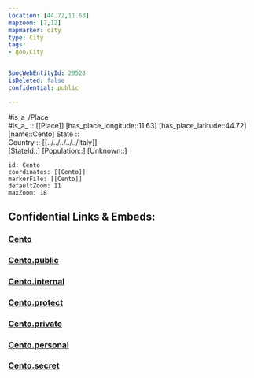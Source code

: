 ```yaml
---
location: [44.72,11.63] 
mapzoom: [7,12] 
mapmarker: city 
type: City
tags:
- geo/City


SpocWebEntityId: 29528
isDeleted: false
confidential: public

---
```

#is_a_/Place  
#is_a_ :: [[Place]] 
[has_place_longitude::11.63] 
[has_place_latitude::44.72] 
[name::Cento] 
State ::  
Country :: [[../../../../../Italy]]  
[StateId::] 
[Population::] 
[Unknown::] 


```leaflet
id: Cento
coordinates: [[Cento]] 
markerFile: [[Cento]] 
defaultZoom: 11 
maxZoom: 18
```


## Confidential Links & Embeds: 

### [Cento](/_Standards/Earth/Continent/Europe/Europe~South/Italy/regions~Italy/Emilia-Romagna/Ferrara.Province/City/Cento.md) 

### [Cento.public](/_public/Earth/Continent/Europe/Europe~South/Italy/regions~Italy/Emilia-Romagna/Ferrara.Province/City/Cento.public.md) 

### [Cento.internal](/_internal/Earth/Continent/Europe/Europe~South/Italy/regions~Italy/Emilia-Romagna/Ferrara.Province/City/Cento.internal.md) 

### [Cento.protect](/_protect/Earth/Continent/Europe/Europe~South/Italy/regions~Italy/Emilia-Romagna/Ferrara.Province/City/Cento.protect.md) 

### [Cento.private](/_private/Earth/Continent/Europe/Europe~South/Italy/regions~Italy/Emilia-Romagna/Ferrara.Province/City/Cento.private.md) 

### [Cento.personal](/_personal/Earth/Continent/Europe/Europe~South/Italy/regions~Italy/Emilia-Romagna/Ferrara.Province/City/Cento.personal.md) 

### [Cento.secret](/_secret/Earth/Continent/Europe/Europe~South/Italy/regions~Italy/Emilia-Romagna/Ferrara.Province/City/Cento.secret.md)

